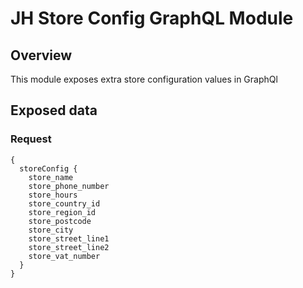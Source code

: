 # JH Store Config GraphQL Module #

## Overview
This module exposes extra store configuration values in GraphQl

## Exposed data

### Request
```
{
  storeConfig {
    store_name
    store_phone_number
    store_hours
    store_country_id
    store_region_id
    store_postcode
    store_city
    store_street_line1
    store_street_line2
    store_vat_number
  }
}
```
